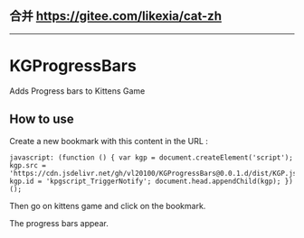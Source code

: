 ## 合并 https://gitee.com/likexia/cat-zh

---

# KGProgressBars

Adds Progress bars to Kittens Game

## How to use

Create a new bookmark with this content in the URL :

```
javascript: (function () { var kgp = document.createElement('script'); kgp.src = 'https://cdn.jsdelivr.net/gh/vl20100/KGProgressBars@0.0.1.d/dist/KGP.js'; kgp.id = 'kpgscript_TriggerNotify'; document.head.appendChild(kgp); })();
```

Then go on kittens game and click on the bookmark.

The progress bars appear.

